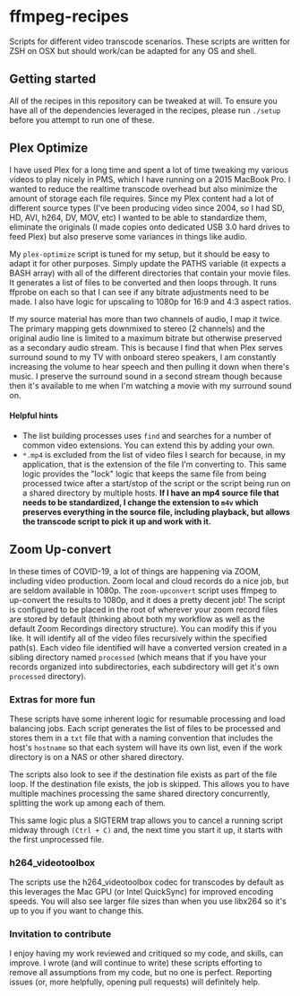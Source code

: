 # ffmpeg-recipes

Scripts for different video transcode scenarios. These scripts are written for ZSH on OSX but should work/can be adapted for any OS and shell.

## Getting started

All of the recipes in this repository can be tweaked at will. To ensure you have all of the dependencies leveraged in the recipes, please run `./setup` before you attempt to run one of these.

## Plex Optimize

I have used Plex for a long time and spent a lot of time tweaking my various videos to play nicely in PMS, which I have running on a 2015 MacBook Pro. I wanted to reduce the realtime transcode overhead but also minimize the amount of storage each file requires. Since my Plex content had a lot of different source types (I've been producing video since 2004, so I had SD, HD, AVI, h264, DV, MOV, etc) I wanted to be able to standardize them, eliminate the originals (I made copies onto dedicated USB 3.0 hard drives to feed Plex) but also preserve some variances in things like audio.

My `plex-optimize` script is tuned for my setup, but it should be easy to adapt it for other purposes. Simply update the PATHS variable (it expects a BASH array) with all of the different directories that contain your movie files. It generates a list of files to be converted and then loops through. It runs ffprobe on each so that I can see if any bitrate adjustments need to be made. I also have logic for upscaling to 1080p for 16:9 and 4:3 aspect ratios.

If my source material has more than two channels of audio, I map it twice. The primary mapping gets downmixed to stereo (2 channels) and the original audio line is limited to a maximum bitrate but otherwise preserved as a secondary audio stream. This is because I find that when Plex serves surround sound to my TV with onboard stereo speakers, I am constantly increasing the volume to hear speech and then pulling it down when there's music. I preserve the surround sound in a second stream though because then it's available to me when I'm watching a movie with my surround sound on.

#### Helpful hints

-   The list building processes uses `find` and searches for a number of common video extensions. You can extend this by adding your own.
-   `*.mp4` is excluded from the list of video files I search for because, in my application, that is the extension of the file I'm converting to. This same logic provides the "lock" logic that keeps the same file from being processed twice after a start/stop of the script or the script being run on a shared directory by multiple hosts. **If I have an mp4 source file that needs to be standardized, I change the extension to `m4v` which preserves everything in the source file, including playback, but allows the transcode script to pick it up and work with it.**

## Zoom Up-convert

In these times of COVID-19, a lot of things are happening via ZOOM, including video production. Zoom local and cloud records do a nice job, but are seldom available in 1080p. The `zoom-upconvert` script uses ffmpeg to up-convert the results to 1080p, and it does a pretty decent job! The script is configured to be placed in the root of wherever your zoom record files are stored by default (thinking about both my workflow as well as the default Zoom Recordings directory structure). You can modify this if you like. It will identify all of the video files recursively within the specified path(s). Each video file identified will have a converted version created in a sibling directory named `processed` (which means that if you have your records organized into subdirectories, each subdirectory will get it's own `processed` directory).

### Extras for more fun

These scripts have some inherent logic for resumable processing and load balancing jobs. Each script generates the list of files to be processed and stores them in a `txt` file that with a naming convention that includes the host's `hostname` so that each system will have its own list, even if the work directory is on a NAS or other shared directory.

The scripts also look to see if the destination file exists as part of the file loop. If the destination file exists, the job is skipped. This allows you to have multiple machines processing the same shared directory concurrently, splitting the work up among each of them.

This same logic plus a SIGTERM trap allows you to cancel a running script midway through `(Ctrl + C)` and, the next time you start it up, it starts with the first unprocessed file.

### h264_videotoolbox

The scripts use the h264_videotoolbox codec for transcodes by default as this leverages the Mac GPU (or Intel QuickSync) for improved encoding speeds. You will also see larger file sizes than when you use libx264 so it's up to you if you want to change this.

### Invitation to contribute

I enjoy having my work reviewed and critiqued so my code, and skills, can improve. I wrote (and will continue to write) these scripts efforting to remove all assumptions from my code, but no one is perfect. Reporting issues (or, more helpfully, opening pull requests) will definitely help.

